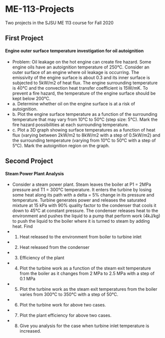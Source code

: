 # ME-113-Projects
 Two projects in the SJSU ME 113 course for Fall 2020

## First Project
#### Engine outer surface temperature investigation for oil autoignition 
- Problem: Oil leakage on the hot engine can create fire hazard. Some engine oils have an autoignition temperature of 250°C. Consider an outer surface of an engine where oil leakage is occurring. The emissivity of the engine surface is about 0.3 and its inner surface is subjected to 5kW/m2 of heat flux. The engine surrounding temperature is 40°C and the convection heat transfer coefficient is 15W/mK. To prevent a fire hazard, the temperature of the engine surface should be kept below 200°C. 
- a.	Determine whether oil on the engine surface is at a risk of autoignition. 
- b.	Plot the engine surface temperature as a function of the surrounding temperature that may vary from 10°C to 50°C (step size: 5°C). Mark the fire hazard possibilities at each surrounding temperature. 
- c.	Plot a 3D graph showing surface temperatures as a function of heat flux (varying between 2kW/m2 to 8kW/m2 with a step of 0.5kW/m2) and the surrounding temperature (varying from 10°C to 50°C with a step of 5°C). Mark the autoignition region on the graph. 

## Second Project
#### Steam Power Plant Analysis
- Consider a steam power plant. Steam leaves the boiler at P1 = 2MPa pressure and T1 = 300°C temperature. It enters the turbine by losing some heat along its path with a delta = 5% change in its pressure and temperature. Turbine generates power and releases the saturated mixture at 15 kPa with 90% quality factor to the condenser that cools it down to 45°C at constant pressure. The condenser releases heat to the environment and pushes the liquid to a pump that perform work (4kJ/kg) to push the liquid to the boiler where it is turned to steam by adding heat. Find 
- 1.	Heat released to the environment from boiler to turbine inlet
- 2.	Heat released from the condenser 
- 3.	Efficiency of the plant 
- 4.	Plot the turbine work as a function of the steam exit temperature from the boiler as it changes from 2 MPa to 2.5 MPa with a step of 0.1 MPa 
- 5.	Plot the turbine work as the steam exit temperatures from the boiler varies from 300°C to 350°C with a step of 50°C. 
- 6.	Plot the turbine work for above two cases. 
- 7.	Plot the plant efficiency for above two cases. 
- 8.	Give you analysis for the case when turbine inlet temperature is increased. 
